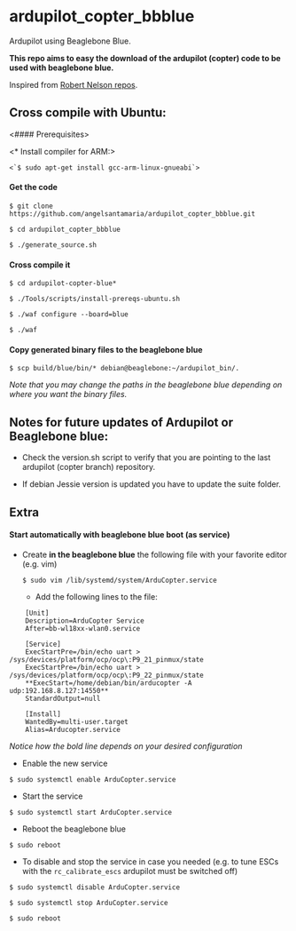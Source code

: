 # ardupilot_copter_bbblue

Ardupilot using Beaglebone Blue.

**This repo aims to easy the download of the ardupilot (copter) code to be used with beaglebone blue.**

Inspired from [Robert Nelson repos](https://github.com/rcn-ee/repos).

## Cross compile with Ubuntu:

<#### Prerequisites>

  <* Install compiler for ARM:>

    <`$ sudo apt-get install gcc-arm-linux-gnueabi`>

#### Get the code

  `$ git clone https://github.com/angelsantamaria/ardupilot_copter_bbblue.git`

  `$ cd ardupilot_copter_bbblue`

  `$ ./generate_source.sh`

#### Cross compile it

  `$ cd ardupilot-copter-blue*`

  `$ ./Tools/scripts/install-prereqs-ubuntu.sh`

  `$ ./waf configure --board=blue`

  `$ ./waf`

#### Copy generated binary files to the beaglebone blue

  `$ scp build/blue/bin/* debian@beaglebone:~/ardupilot_bin/.`
 
  *Note that you may change the paths in the beaglebone blue depending on where you want the binary files.*

## Notes for future updates of Ardupilot or Beaglebone blue:

  * Check the version.sh script to verify that you are pointing to the last ardupilot (copter branch) repository.

  * If debian Jessie version is updated you have to update the suite folder. 

## Extra

#### Start automatically with beaglebone blue boot (as service) 

  * Create **in the beaglebone blue** the following file with your favorite editor (e.g. vim)

    `$ sudo vim /lib/systemd/system/ArduCopter.service`

    * Add the following lines to the file:

```
    [Unit]
    Description=ArduCopter Service
    After=bb-wl18xx-wlan0.service

    [Service]
    ExecStartPre=/bin/echo uart > /sys/devices/platform/ocp/ocp\:P9_21_pinmux/state
    ExecStartPre=/bin/echo uart > /sys/devices/platform/ocp/ocp\:P9_22_pinmux/state
    **ExecStart=/home/debian/bin/arducopter -A udp:192.168.8.127:14550**
    StandardOutput=null

    [Install]
    WantedBy=multi-user.target
    Alias=Arducopter.service
```

  *Notice how the bold line depends on your desired configuration*

  * Enable the new service

  `$ sudo systemctl enable ArduCopter.service`

  * Start the service
  
  `$ sudo systemctl start ArduCopter.service`

  * Reboot the beaglebone blue

  `$ sudo reboot`

  * To disable and stop the service in case you needed (e.g. to tune ESCs with the `rc_calibrate_escs` ardupilot must be switched off)

  `$ sudo systemctl disable ArduCopter.service`

  `$ sudo systemctl stop ArduCopter.service`

  `$ sudo reboot`
